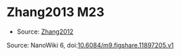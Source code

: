 <a name="material" />

# Zhang2013 M23
<script type="application/ld+json">
  {
    "@context": "https://schema.org/",
    "@type": "ChemicalSubstance",
    "@id": "https://egonw.github.io/nanowiki/nanowiki328.html#material",
    "http://purl.org/dc/terms/conformsTo":
      {
        "@type": "CreativeWork",
        "@id": "https://bioschemas.org/profiles/ChemicalSubstance/0.4-RELEASE/"
      },
    "identfier": "328",
    "name": "Zhang2013 M23",
    "url": "https://egonw.github.io/nanowiki/nanowiki328.html#material",
    "sameAs": "http://127.0.0.1/mediawiki/index.php/Special:URIResolver/Zhang2013_M23"
  }
</script>


* Source: [Zhang2012](Zhang2012.md)


Source: NanoWiki 6, doi:[10.6084/m9.figshare.11897205.v1](https://doi.org/10.6084/m9.figshare.11897205.v1)
